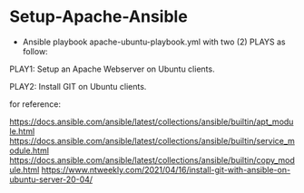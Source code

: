 # Setup-Apache-Ansible
- Ansible playbook apache-ubuntu-playbook.yml with two (2) PLAYS as follow:

PLAY1: Setup an Apache Webserver on Ubuntu clients.

PLAY2: Install GIT on Ubuntu clients.

for reference:

https://docs.ansible.com/ansible/latest/collections/ansible/builtin/apt_module.html 
https://docs.ansible.com/ansible/latest/collections/ansible/builtin/service_module.html 
https://docs.ansible.com/ansible/latest/collections/ansible/builtin/copy_module.html
https://www.ntweekly.com/2021/04/16/install-git-with-ansible-on-ubuntu-server-20-04/


